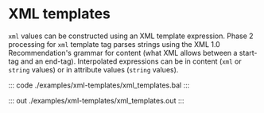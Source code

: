 # XML templates

`xml` values can be constructed using an XML template expression.
Phase 2 processing for `xml` template tag parses strings using 
the XML 1.0 Recommendation's grammar for content (what XML allows 
between a start-tag and an end-tag).
Interpolated expressions can be in content (`xml` or `string` values) 
or in attribute values (`string` values).

::: code ./examples/xml-templates/xml_templates.bal :::

::: out ./examples/xml-templates/xml_templates.out :::
